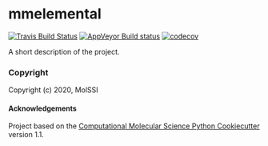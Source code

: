 mmelemental
==============================
[//]: # (Badges)
[![Travis Build Status](https://travis-ci.com/REPLACE_WITH_OWNER_ACCOUNT/mmelemental.svg?branch=master)](https://travis-ci.com/REPLACE_WITH_OWNER_ACCOUNT/mmelemental)
[![AppVeyor Build status](https://ci.appveyor.com/api/projects/status/REPLACE_WITH_APPVEYOR_LINK/branch/master?svg=true)](https://ci.appveyor.com/project/REPLACE_WITH_OWNER_ACCOUNT/mmelemental/branch/master)
[![codecov](https://codecov.io/gh/REPLACE_WITH_OWNER_ACCOUNT/mmelemental/branch/master/graph/badge.svg)](https://codecov.io/gh/REPLACE_WITH_OWNER_ACCOUNT/mmelemental/branch/master)

A short description of the project.

### Copyright

Copyright (c) 2020, MolSSI


#### Acknowledgements
 
Project based on the 
[Computational Molecular Science Python Cookiecutter](https://github.com/molssi/cookiecutter-cms) version 1.1.
